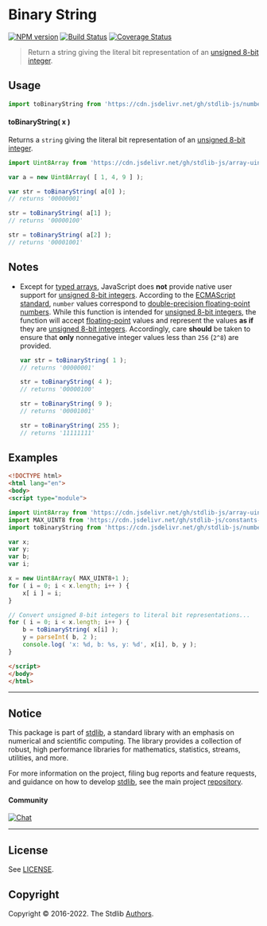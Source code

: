 <!--

@license Apache-2.0

Copyright (c) 2018 The Stdlib Authors.

Licensed under the Apache License, Version 2.0 (the "License");
you may not use this file except in compliance with the License.
You may obtain a copy of the License at

   http://www.apache.org/licenses/LICENSE-2.0

Unless required by applicable law or agreed to in writing, software
distributed under the License is distributed on an "AS IS" BASIS,
WITHOUT WARRANTIES OR CONDITIONS OF ANY KIND, either express or implied.
See the License for the specific language governing permissions and
limitations under the License.

-->

# Binary String

[![NPM version][npm-image]][npm-url] [![Build Status][test-image]][test-url] [![Coverage Status][coverage-image]][coverage-url] <!-- [![dependencies][dependencies-image]][dependencies-url] -->

> Return a string giving the literal bit representation of an [unsigned 8-bit integer][integer].



<section class="usage">

## Usage

```javascript
import toBinaryString from 'https://cdn.jsdelivr.net/gh/stdlib-js/number-uint8-base-to-binary-string@esm/index.mjs';
```

#### toBinaryString( x )

Returns a `string` giving the literal bit representation of an [unsigned 8-bit integer][integer].

```javascript
import Uint8Array from 'https://cdn.jsdelivr.net/gh/stdlib-js/array-uint8@esm/index.mjs';

var a = new Uint8Array( [ 1, 4, 9 ] );

var str = toBinaryString( a[0] );
// returns '00000001'

str = toBinaryString( a[1] );
// returns '00000100'

str = toBinaryString( a[2] );
// returns '00001001'
```

</section>

<!-- /.usage -->

<section class="notes">

## Notes

-   Except for [typed arrays][typed-arrays], JavaScript does **not** provide native user support for [unsigned 8-bit integers][integer]. According to the [ECMAScript standard][ecma-262], `number` values correspond to [double-precision floating-point numbers][ieee754]. While this function is intended for [unsigned 8-bit integers][integer], the function will accept [floating-point][ieee754] values and represent the values **as if** they are [unsigned 8-bit integers][integer]. Accordingly, care **should** be taken to ensure that **only** nonnegative integer values less than `256` (`2^8`) are provided.

    ```javascript
    var str = toBinaryString( 1 );
    // returns '00000001'

    str = toBinaryString( 4 );
    // returns '00000100'

    str = toBinaryString( 9 );
    // returns '00001001'

    str = toBinaryString( 255 );
    // returns '11111111'
    ```

</section>

<!-- /.notes -->

<section class="examples">

## Examples

<!-- eslint no-undef: "error" -->

```html
<!DOCTYPE html>
<html lang="en">
<body>
<script type="module">

import Uint8Array from 'https://cdn.jsdelivr.net/gh/stdlib-js/array-uint8@esm/index.mjs';
import MAX_UINT8 from 'https://cdn.jsdelivr.net/gh/stdlib-js/constants-uint8-max@esm/index.mjs';
import toBinaryString from 'https://cdn.jsdelivr.net/gh/stdlib-js/number-uint8-base-to-binary-string@esm/index.mjs';

var x;
var y;
var b;
var i;

x = new Uint8Array( MAX_UINT8+1 );
for ( i = 0; i < x.length; i++ ) {
    x[ i ] = i;
}

// Convert unsigned 8-bit integers to literal bit representations...
for ( i = 0; i < x.length; i++ ) {
    b = toBinaryString( x[i] );
    y = parseInt( b, 2 );
    console.log( 'x: %d, b: %s, y: %d', x[i], b, y );
}

</script>
</body>
</html>
```

</section>

<!-- /.examples -->

<!-- Section for related `stdlib` packages. Do not manually edit this section, as it is automatically populated. -->

<section class="related">

</section>

<!-- /.related -->

<!-- Section for all links. Make sure to keep an empty line after the `section` element and another before the `/section` close. -->


<section class="main-repo" >

* * *

## Notice

This package is part of [stdlib][stdlib], a standard library with an emphasis on numerical and scientific computing. The library provides a collection of robust, high performance libraries for mathematics, statistics, streams, utilities, and more.

For more information on the project, filing bug reports and feature requests, and guidance on how to develop [stdlib][stdlib], see the main project [repository][stdlib].

#### Community

[![Chat][chat-image]][chat-url]

---

## License

See [LICENSE][stdlib-license].


## Copyright

Copyright &copy; 2016-2022. The Stdlib [Authors][stdlib-authors].

</section>

<!-- /.stdlib -->

<!-- Section for all links. Make sure to keep an empty line after the `section` element and another before the `/section` close. -->

<section class="links">

[npm-image]: http://img.shields.io/npm/v/@stdlib/number-uint8-base-to-binary-string.svg
[npm-url]: https://npmjs.org/package/@stdlib/number-uint8-base-to-binary-string

[test-image]: https://github.com/stdlib-js/number-uint8-base-to-binary-string/actions/workflows/test.yml/badge.svg?branch=v0.0.8
[test-url]: https://github.com/stdlib-js/number-uint8-base-to-binary-string/actions/workflows/test.yml?query=branch:v0.0.8

[coverage-image]: https://img.shields.io/codecov/c/github/stdlib-js/number-uint8-base-to-binary-string/main.svg
[coverage-url]: https://codecov.io/github/stdlib-js/number-uint8-base-to-binary-string?branch=main

<!--

[dependencies-image]: https://img.shields.io/david/stdlib-js/number-uint8-base-to-binary-string.svg
[dependencies-url]: https://david-dm.org/stdlib-js/number-uint8-base-to-binary-string/main

-->

[chat-image]: https://img.shields.io/gitter/room/stdlib-js/stdlib.svg
[chat-url]: https://gitter.im/stdlib-js/stdlib/

[stdlib]: https://github.com/stdlib-js/stdlib

[stdlib-authors]: https://github.com/stdlib-js/stdlib/graphs/contributors

[umd]: https://github.com/umdjs/umd
[es-module]: https://developer.mozilla.org/en-US/docs/Web/JavaScript/Guide/Modules

[deno-url]: https://github.com/stdlib-js/number-uint8-base-to-binary-string/tree/deno
[umd-url]: https://github.com/stdlib-js/number-uint8-base-to-binary-string/tree/umd
[esm-url]: https://github.com/stdlib-js/number-uint8-base-to-binary-string/tree/esm
[branches-url]: https://github.com/stdlib-js/number-uint8-base-to-binary-string/blob/main/branches.md

[stdlib-license]: https://raw.githubusercontent.com/stdlib-js/number-uint8-base-to-binary-string/main/LICENSE

[integer]: https://en.wikipedia.org/wiki/Integer_%28computer_science%29

[typed-arrays]: https://developer.mozilla.org/en-US/docs/Web/JavaScript/Typed_arrays

[ecma-262]: http://www.ecma-international.org/ecma-262/5.1/#sec-4.3.19

[ieee754]: https://en.wikipedia.org/wiki/IEEE_754-1985

</section>

<!-- /.links -->
